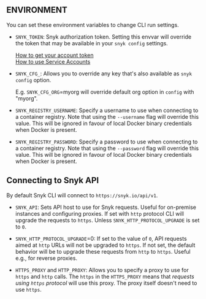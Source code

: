 ## ENVIRONMENT

You can set these environment variables to change CLI run settings.

- `SNYK_TOKEN`:
  Snyk authorization token. Setting this envvar will override the token that may be available in your `snyk config` settings.

  [How to get your account token](https://snyk.co/ucT6J)<br />
  [How to use Service Accounts](https://snyk.co/ucT6L)<br />

- `SNYK_CFG_`<KEY>:
  Allows you to override any key that's also available as `snyk config` option.

  E.g. `SNYK_CFG_ORG`=myorg will override default org option in `config` with "myorg".

- `SNYK_REGISTRY_USERNAME`:
  Specify a username to use when connecting to a container registry. Note that using the `--username` flag will
  override this value. This will be ignored in favour of local Docker binary credentials when Docker is present.

- `SNYK_REGISTRY_PASSWORD`:
  Specify a password to use when connecting to a container registry. Note that using the `--password` flag will
  override this value. This will be ignored in favour of local Docker binary credentials when Docker is present.

## Connecting to Snyk API

By default Snyk CLI will connect to `https://snyk.io/api/v1`.

- `SNYK_API`:
  Sets API host to use for Snyk requests. Useful for on-premise instances and configuring proxies. If set with `http` protocol CLI will upgrade the requests to `https`. Unless `SNYK_HTTP_PROTOCOL_UPGRADE` is set to `0`.

- `SNYK_HTTP_PROTOCOL_UPGRADE`=0:
  If set to the value of `0`, API requests aimed at `http` URLs will not be upgraded to `https`. If not set, the default behavior will be to upgrade these requests from `http` to `https`. Useful e.g., for reverse proxies.

- `HTTPS_PROXY` and `HTTP_PROXY`:
  Allows you to specify a proxy to use for `https` and `http` calls. The `https` in the `HTTPS_PROXY` means that _requests using `https` protocol_ will use this proxy. The proxy itself doesn't need to use `https`.
